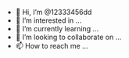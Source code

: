 - 👋 Hi, I’m @12333456dd
- 👀 I’m interested in ...
- 🌱 I’m currently learning ...
- 💞️ I’m looking to collaborate on ...
- 📫 How to reach me ...

<!---
12333456dd/12333456dd is a ✨ special ✨ repository because its `README.md` (this file) appears on your GitHub profile.
You can click the Preview link to take a look at your changes.
--->
